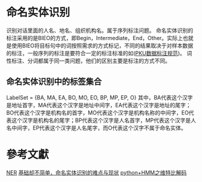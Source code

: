 # 命名实体识别
识别对话里面的人名、地名、组织机构名。属于序列标注问题。
命名实体识别的标注采用的是BIEO的方式，即Begin，Intermediate，End，Other。实际上也就是使用BIEO将目标句中的词按照需求的方式标记，不同的结果取决于对样本数据的标注，一般序列的标注是要符合一定的标注标准的如([PKU数据标注规范](http://sighan.cs.uchicago.edu/bakeoff2005/data/pku_spec.pdf))。
词性标注、分词都属于同一类问题，他们的区别主要是标注的方式不同。

## 命名实体识别中的标签集合
LabelSet = {BA, MA, EA, BO, MO, EO, BP, MP, EP, O}
其中，BA代表这个汉字是地址首字，MA代表这个汉字是地址中间字，EA代表这个汉字是地址的尾字；BO代表这个汉字是机构名的首字，MO代表这个汉字是机构名称的中间字，EO代表这个汉字是机构名的尾字；BP代表这个汉字是人名首字，MP代表这个汉字是人名中间字，EP代表这个汉字是人名尾字，而O代表这个汉字不属于命名实体。



# 參考文獻
[NER](https://github.com/shiyybua/NER/blob/master/utils.py)
[基础却不简单，命名实体识别的难点与现状](https://zhuanlan.zhihu.com/p/26782938)
[python+HMM之维特比解码](http://blog.csdn.net/jerr__y/article/details/73838805)
[]()
[]()
[]()
[]()